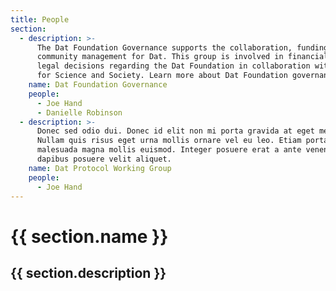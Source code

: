 ```yaml
---
title: People
section:
  - description: >-
      The Dat Foundation Governance supports the collaboration, funding, and
      community management for Dat. This group is involved in financial and
      legal decisions regarding the Dat Foundation in collaboration with Code
      for Science and Society. Learn more about Dat Foundation governance.
    name: Dat Foundation Governance
    people:
      - Joe Hand
      - Danielle Robinson
  - description: >-
      Donec sed odio dui. Donec id elit non mi porta gravida at eget metus.
      Nullam quis risus eget urna mollis ornare vel eu leo. Etiam porta sem
      malesuada magna mollis euismod. Integer posuere erat a ante venenatis
      dapibus posuere velit aliquet.
    name: Dat Protocol Working Group
    people:
      - Joe Hand
---
```


<div v-for="(section, index) in $page.frontmatter.section">
  <h1>{{ section.name }}</h1>
  <h2>{{ section.description }}</h2>
 
  <div v-for="person in section.people">
    <Person :name="person" />
  </div>
</div>
